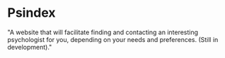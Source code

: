 # Psindex
"A website that will facilitate finding and contacting an interesting psychologist for you, depending on your needs and preferences. (Still in development)."
